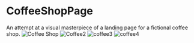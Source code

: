 # CoffeeShopPage
An attempt at a visual masterpiece of a landing page for a fictional coffee shop.
![Coffee Shop](https://github.com/MischievousGiraffe/CoffeeShopPage/assets/131219174/46000bdd-367f-48de-a5bb-94771aae11bd)
![Coffee2](https://github.com/MischievousGiraffe/CoffeeShopPage/assets/131219174/8cf91c03-fad4-40aa-83d2-b9b77585ce68)
![coffee3](https://github.com/MischievousGiraffe/CoffeeShopPage/assets/131219174/81b7a73b-c2d2-475b-a45b-a0f1025c6ea2)
![coffee4](https://github.com/MischievousGiraffe/CoffeeShopPage/assets/131219174/f97f3847-a2cc-4809-a8ed-b477f1a97542)
